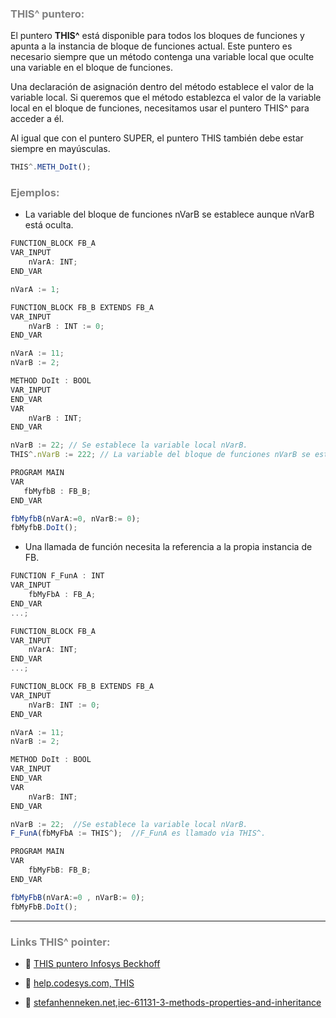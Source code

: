 ### <span style="color:grey">THIS^ puntero:</span>

El puntero **THIS^** está disponible para todos los bloques de funciones y apunta a la instancia de bloque de funciones actual. 
Este puntero es necesario siempre que un método contenga una variable local que oculte una variable en el bloque de funciones.

Una declaración de asignación dentro del método establece el valor de la variable local. 
Si queremos que el método establezca el valor de la variable local en el bloque de funciones, necesitamos usar el puntero THIS^ para acceder a él.

Al igual que con el puntero SUPER, el puntero THIS también debe estar siempre en mayúsculas.

```javascript
THIS^.METH_DoIt();
```
### <span style="color:grey">Ejemplos:</span>

- La variable del bloque de funciones nVarB se establece aunque nVarB está oculta.

```javascript
FUNCTION_BLOCK FB_A
VAR_INPUT
    nVarA: INT;
END_VAR

nVarA := 1;

FUNCTION_BLOCK FB_B EXTENDS FB_A
VAR_INPUT
    nVarB : INT := 0;
END_VAR

nVarA := 11;
nVarB := 2;

METHOD DoIt : BOOL
VAR_INPUT
END_VAR
VAR
    nVarB : INT;
END_VAR

nVarB := 22; // Se establece la variable local nVarB.
THIS^.nVarB := 222; // La variable del bloque de funciones nVarB se establece aunque nVarB está oculta.

PROGRAM MAIN
VAR
   fbMyfbB : FB_B;
END_VAR

fbMyfbB(nVarA:=0, nVarB:= 0);
fbMyfbB.DoIt();
```

- Una llamada de función necesita la referencia a la propia instancia de FB.

```javascript
FUNCTION F_FunA : INT
VAR_INPUT
    fbMyFbA : FB_A;
END_VAR
...;

FUNCTION_BLOCK FB_A
VAR_INPUT
    nVarA: INT;
END_VAR
...;

FUNCTION_BLOCK FB_B EXTENDS FB_A
VAR_INPUT
    nVarB: INT := 0;
END_VAR

nVarA := 11;
nVarB := 2;

METHOD DoIt : BOOL
VAR_INPUT
END_VAR
VAR
    nVarB: INT;
END_VAR

nVarB := 22;  //Se establece la variable local nVarB.
F_FunA(fbMyFbA := THIS^);  //F_FunA es llamado via THIS^.

PROGRAM MAIN
VAR
    fbMyFbB: FB_B;
END_VAR

fbMyFbB(nVarA:=0 , nVarB:= 0);
fbMyFbB.DoIt();
```
***
### <span style="color:grey">Links THIS^ pointer:</span>

- 🔗 [THIS puntero Infosys Beckhoff](https://infosys.beckhoff.com/content/1033/tc3_plc_intro/2528843147.html?id=1252534934601716110)

- 🔗 [help.codesys.com, THIS](https://help.codesys.com/api-content/2/codesys/3.5.14.0/en/_cds_pointer_this/#efa671ce4f92ff0c0a8640e009d26eb-id-939859e9e4f92fefc0a8640e00938466)

- 🔗 [stefanhenneken.net,iec-61131-3-methods-properties-and-inheritance](https://stefanhenneken.net/2017/04/23/iec-61131-3-methods-properties-and-inheritance/)
